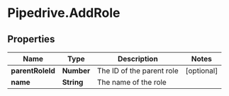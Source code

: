 # Pipedrive.AddRole

## Properties

Name | Type | Description | Notes
------------ | ------------- | ------------- | -------------
**parentRoleId** | **Number** | The ID of the parent role | [optional] 
**name** | **String** | The name of the role | 


